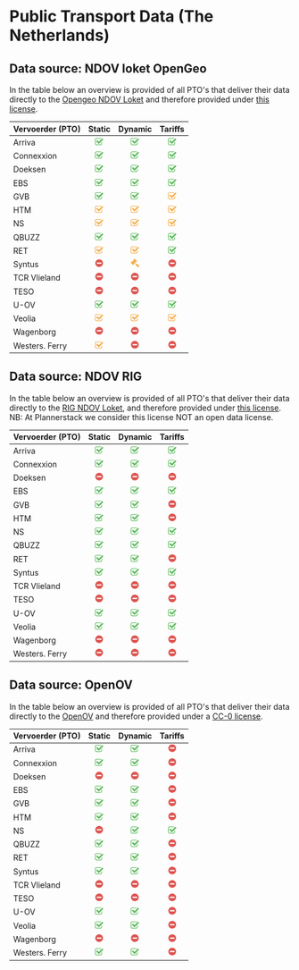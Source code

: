 # Public Transport Data (The Netherlands)

<!-- ICONS
![Available](/images/check-square-o_5cb85c_32.png "Available")
![Indirect](/images/check-square-o_f0ad4e_32.png "Indirect")
![Not available](/images/minus-circle_d9534f_32.png "Not available")
![Legal](/images/legal_f0ad4e_32.png "Legal")
 -->

## Data source: NDOV loket OpenGeo

In the table below an overview is provided of all PTO's that deliver their data directly to the [Opengeo NDOV Loket](https://ndovloket.nl/) and therefore provided under [this license](https://ndovloket.nl/media/pdf/voorbeeld-leverings-overeenkomst.pdf).


| Vervoerder (PTO) |                                Static                                |                                Dynamic                               |                                Tariffs                               |
|------------------|:--------------------------------------------------------------------:|:--------------------------------------------------------------------:|:--------------------------------------------------------------------:|
| Arriva           |    ![Available](/images/check-square-o_5cb85c_32.png "Available")    |    ![Available](/images/check-square-o_5cb85c_32.png "Available")    |    ![Available](/images/check-square-o_5cb85c_32.png "Available")    |
| Connexxion       |    ![Available](/images/check-square-o_5cb85c_32.png "Available")    |    ![Available](/images/check-square-o_5cb85c_32.png "Available")    |    ![Available](/images/check-square-o_5cb85c_32.png "Available")    |
| Doeksen          |    ![Available](/images/check-square-o_5cb85c_32.png "Available")    |    ![Available](/images/check-square-o_5cb85c_32.png "Available")    |    ![Available](/images/check-square-o_5cb85c_32.png "Available")    |              
| EBS              |    ![Available](/images/check-square-o_5cb85c_32.png "Available")    |    ![Available](/images/check-square-o_5cb85c_32.png "Available")    |    ![Available](/images/check-square-o_5cb85c_32.png "Available")    |
| GVB              |    ![Available](/images/check-square-o_5cb85c_32.png "Available")    |    ![Available](/images/check-square-o_5cb85c_32.png "Available")    | ![Indirect](/images/check-square-o_f0ad4e_32.png "Indirect")           |
| HTM              | ![Indirect](/images/check-square-o_f0ad4e_32.png "Indirect")           | ![Indirect](/images/check-square-o_f0ad4e_32.png "Indirect")           | ![Indirect](/images/check-square-o_f0ad4e_32.png "Indirect")           |
| NS               | ![Indirect](/images/check-square-o_f0ad4e_32.png "Indirect")           | ![Indirect](/images/check-square-o_f0ad4e_32.png "Indirect")           | ![Indirect](/images/check-square-o_f0ad4e_32.png "Indirect")           |
| QBUZZ            |    ![Available](/images/check-square-o_5cb85c_32.png "Available")    |    ![Available](/images/check-square-o_5cb85c_32.png "Available")    | ![Available](/images/check-square-o_5cb85c_32.png "Available")           |
| RET              | ![Indirect](/images/check-square-o_f0ad4e_32.png "Indirect")           | ![Indirect](/images/check-square-o_f0ad4e_32.png "Indirect")           | ![Available](/images/check-square-o_5cb85c_32.png "Available") |
| Syntus           | ![Not available](/images/minus-circle_d9534f_32.png "Not available") | ![Legal](/images/legal_f0ad4e_32.png "Legal") | ![Not available](/images/minus-circle_d9534f_32.png "Not available") |
| TCR Vlieland     | ![Not available](/images/minus-circle_d9534f_32.png "Not available") | ![Not available](/images/minus-circle_d9534f_32.png "Not available") | ![Not available](/images/minus-circle_d9534f_32.png "Not available") |
| TESO             | ![Not available](/images/minus-circle_d9534f_32.png "Not available") | ![Not available](/images/minus-circle_d9534f_32.png "Not available") | ![Not available](/images/minus-circle_d9534f_32.png "Not available") |
| U-OV             |    ![Available](/images/check-square-o_5cb85c_32.png "Available")    |    ![Available](/images/check-square-o_5cb85c_32.png "Available")    |    ![Available](/images/check-square-o_5cb85c_32.png "Available")    |
| Veolia           | ![Indirect](/images/check-square-o_f0ad4e_32.png "Indirect")           | ![Indirect](/images/check-square-o_f0ad4e_32.png "Indirect")           | ![Indirect](/images/check-square-o_f0ad4e_32.png "Indirect")           |
| Wagenborg        | ![Not available](/images/minus-circle_d9534f_32.png "Not available") | ![Not available](/images/minus-circle_d9534f_32.png "Not available") | ![Not available](/images/minus-circle_d9534f_32.png "Not available") |                                                                      |
| Westers. Ferry   | ![Indirect](/images/check-square-o_f0ad4e_32.png "Indirect") | ![Not available](/images/minus-circle_d9534f_32.png "Not available") | ![Not available](/images/minus-circle_d9534f_32.png "Not available") |

## Data source: NDOV RIG

In the table below an overview is provided of all PTO's that deliver their data directly to the [RIG NDOV Loket](https://reisinformatiegroep.nl/ndovloket/), and therefore provided under [this license](https://reisinformatiegroep.nl/ndovloket/sla). NB: At Plannerstack we consider this license NOT an open data license.


| Vervoerder (PTO) |                                Static                                |                                Dynamic                               |                                Tariffs                               |
|------------------|:--------------------------------------------------------------------:|:--------------------------------------------------------------------:|:--------------------------------------------------------------------:|
| Arriva           |    ![Available](/images/check-square-o_5cb85c_32.png "Available")    |    ![Available](/images/check-square-o_5cb85c_32.png "Available")    |    ![Available](/images/check-square-o_5cb85c_32.png "Available")    |
| Connexxion       |    ![Available](/images/check-square-o_5cb85c_32.png "Available")    |    ![Available](/images/check-square-o_5cb85c_32.png "Available")    |    ![Available](/images/check-square-o_5cb85c_32.png "Available")    |
| Doeksen          | ![Not available](/images/minus-circle_d9534f_32.png "Not available") | ![Not available](/images/minus-circle_d9534f_32.png "Not available") | ![Not available](/images/minus-circle_d9534f_32.png "Not available") |                                                                    
| EBS              |    ![Available](/images/check-square-o_5cb85c_32.png "Available")    |    ![Available](/images/check-square-o_5cb85c_32.png "Available")    |    ![Available](/images/check-square-o_5cb85c_32.png "Available")    |
| GVB              |    ![Available](/images/check-square-o_5cb85c_32.png "Available")    |    ![Available](/images/check-square-o_5cb85c_32.png "Available")    | ![Not available](/images/minus-circle_d9534f_32.png "Not available") |                                                                
| HTM              |    ![Available](/images/check-square-o_5cb85c_32.png "Available")    |    ![Available](/images/check-square-o_5cb85c_32.png "Available")    | ![Not available](/images/minus-circle_d9534f_32.png "Not available") |                                                                
| NS               |    ![Available](/images/check-square-o_5cb85c_32.png "Available")    |    ![Available](/images/check-square-o_5cb85c_32.png "Available")    |    ![Available](/images/check-square-o_5cb85c_32.png "Available")    |
| QBUZZ            |    ![Available](/images/check-square-o_5cb85c_32.png "Available")    |    ![Available](/images/check-square-o_5cb85c_32.png "Available")    |    ![Available](/images/check-square-o_5cb85c_32.png "Available")    |
| RET              |    ![Available](/images/check-square-o_5cb85c_32.png "Available")    |    ![Available](/images/check-square-o_5cb85c_32.png "Available")    | ![Not available](/images/minus-circle_d9534f_32.png "Not available") |
| Syntus           |    ![Available](/images/check-square-o_5cb85c_32.png "Available")    |    ![Available](/images/check-square-o_5cb85c_32.png "Available")    | ![Available](/images/check-square-o_5cb85c_32.png "Available") |
| TCR Vlieland     | ![Not available](/images/minus-circle_d9534f_32.png "Not available") | ![Not available](/images/minus-circle_d9534f_32.png "Not available") | ![Not available](/images/minus-circle_d9534f_32.png "Not available") |
| TESO             | ![Not available](/images/minus-circle_d9534f_32.png "Not available") | ![Not available](/images/minus-circle_d9534f_32.png "Not available") | ![Not available](/images/minus-circle_d9534f_32.png "Not available") |
| U-OV             |    ![Available](/images/check-square-o_5cb85c_32.png "Available")    |    ![Available](/images/check-square-o_5cb85c_32.png "Available")    |    ![Available](/images/check-square-o_5cb85c_32.png "Available")    |                                                                   
| Veolia           |    ![Available](/images/check-square-o_5cb85c_32.png "Available")    |    ![Available](/images/check-square-o_5cb85c_32.png "Available")    |    ![Available](/images/check-square-o_5cb85c_32.png "Available")    |
| Wagenborg        | ![Not available](/images/minus-circle_d9534f_32.png "Not available") | ![Not available](/images/minus-circle_d9534f_32.png "Not available") | ![Not available](/images/minus-circle_d9534f_32.png "Not available") |
| Westers. Ferry   | ![Not available](/images/minus-circle_d9534f_32.png "Not available") | ![Not available](/images/minus-circle_d9534f_32.png "Not available") | ![Not available](/images/minus-circle_d9534f_32.png "Not available") |

## Data source: OpenOV

In the table below an overview is provided of all PTO's that deliver their data directly to the [OpenOV](https://http://openov.nl//) and therefore provided under a [CC-0 license](https://creativecommons.org/publicdomain/zero/1.0/).

| Vervoerder (PTO) |                                Static                                |                                Dynamic                               |                                Tariffs                               |
|------------------|:--------------------------------------------------------------------:|:--------------------------------------------------------------------:|:--------------------------------------------------------------------:|
| Arriva           |    ![Available](/images/check-square-o_5cb85c_32.png "Available")    |    ![Available](/images/check-square-o_5cb85c_32.png "Available")    |     ![Not available](/images/minus-circle_d9534f_32.png "Not available") |
| Connexxion       |    ![Available](/images/check-square-o_5cb85c_32.png "Available")    |    ![Available](/images/check-square-o_5cb85c_32.png "Available")    |     ![Not available](/images/minus-circle_d9534f_32.png "Not available") |
| Doeksen          | ![Not available](/images/minus-circle_d9534f_32.png "Not available") | ![Not available](/images/minus-circle_d9534f_32.png "Not available") | ![Not available](/images/minus-circle_d9534f_32.png "Not available") |
| EBS              |    ![Available](/images/check-square-o_5cb85c_32.png "Available")    |    ![Available](/images/check-square-o_5cb85c_32.png "Available")    |     ![Not available](/images/minus-circle_d9534f_32.png "Not available") |
| GVB              |    ![Available](/images/check-square-o_5cb85c_32.png "Available")    |    ![Available](/images/check-square-o_5cb85c_32.png "Available")    |     ![Not available](/images/minus-circle_d9534f_32.png "Not available") |
| HTM              |    ![Available](/images/check-square-o_5cb85c_32.png "Available")    |    ![Available](/images/check-square-o_5cb85c_32.png "Available")    |     ![Not available](/images/minus-circle_d9534f_32.png "Not available") |
| NS               | ![Not available](/images/minus-circle_d9534f_32.png "Not available") | ![Available](/images/check-square-o_5cb85c_32.png "Available") | ![Available](/images/check-square-o_5cb85c_32.png "Available") |
| QBUZZ            |    ![Available](/images/check-square-o_5cb85c_32.png "Available")    |    ![Available](/images/check-square-o_5cb85c_32.png "Available")    |     ![Not available](/images/minus-circle_d9534f_32.png "Not available") |
| RET              |    ![Available](/images/check-square-o_5cb85c_32.png "Available")    |    ![Available](/images/check-square-o_5cb85c_32.png "Available")    |     ![Not available](/images/minus-circle_d9534f_32.png "Not available") |
| Syntus           |    ![Available](/images/check-square-o_5cb85c_32.png "Available")    |    ![Available](/images/check-square-o_5cb85c_32.png "Available")    |     ![Not available](/images/minus-circle_d9534f_32.png "Not available") |
| TCR Vlieland     | ![Not available](/images/minus-circle_d9534f_32.png "Not available") | ![Not available](/images/minus-circle_d9534f_32.png "Not available") | ![Not available](/images/minus-circle_d9534f_32.png "Not available") |
| TESO             | ![Not available](/images/minus-circle_d9534f_32.png "Not available") | ![Not available](/images/minus-circle_d9534f_32.png "Not available") | ![Not available](/images/minus-circle_d9534f_32.png "Not available") |
| U-OV             |    ![Available](/images/check-square-o_5cb85c_32.png "Available")    |    ![Available](/images/check-square-o_5cb85c_32.png "Available")    |     ![Not available](/images/minus-circle_d9534f_32.png "Not available") |
| Veolia           |    ![Available](/images/check-square-o_5cb85c_32.png "Available")    |    ![Available](/images/check-square-o_5cb85c_32.png "Available")    |     ![Not available](/images/minus-circle_d9534f_32.png "Not available") |
| Wagenborg        | ![Not available](/images/minus-circle_d9534f_32.png "Not available") | ![Not available](/images/minus-circle_d9534f_32.png "Not available") | ![Not available](/images/minus-circle_d9534f_32.png "Not available") |
| Westers. Ferry   |    ![Available](/images/check-square-o_5cb85c_32.png "Available")    |    ![Available](/images/check-square-o_5cb85c_32.png "Available")    |     ![Not available](/images/minus-circle_d9534f_32.png "Not available") |



